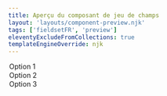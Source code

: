```yaml
---
title: Aperçu du composant de jeu de champs
layout: 'layouts/component-preview.njk'
tags: ['fieldsetFR', 'preview']
eleventyExcludeFromCollections: true
templateEngineOverride: njk
---
```


<gcds-fieldset fieldset-id="fieldset" legend="Légende" hint="Texte explicatif/Exemple de message.">
  <gcds-input input-id="form-input" label="Étiquette de champ" hint="Texte explicatif/Exemple de message." size="6">
  </gcds-input>
  <gcds-select select-id="form-select" label="Étiquette de sélection" hint="Texte explicatif/Exemple de message." default-value="Sélectionnez l'option">
    <option value="option-1">Option 1</option>
    <option value="option-2">Option 2</option>
    <option value="option-3">Option 3</option>
  </gcds-select>
</gcds-fieldset>
